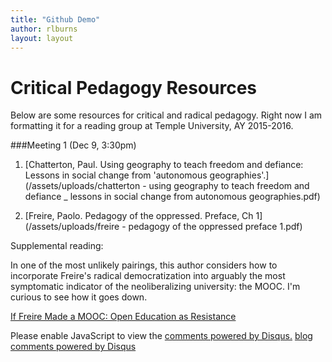 ```yaml
---
title: "Github Demo"
author: rlburns
layout: layout
---
```

# Critical Pedagogy Resources

Below are some resources for critical and radical pedagogy. Right now I am formatting it for a reading group at Temple University, AY 2015-2016.

###Meeting 1 (Dec 9, 3:30pm)

1. [Chatterton, Paul. Using geography to teach freedom and defiance: Lessons in social change from 'autonomous geographies'.](/assets/uploads/chatterton - using geography to teach freedom and defiance _ lessons in social change from autonomous geographies.pdf)

2. [Freire, Paolo. Pedagogy of the oppressed. Preface, Ch 1](/assets/uploads/freire - pedagogy of the oppressed preface 1.pdf)

Supplemental reading: 

In one of the most unlikely pairings, this author considers how to incorporate Freire's radical democratization into arguably the most symptomatic indicator of the neoliberalizing university: the MOOC. I'm curious to see how it goes down.

[If Freire Made a MOOC: Open Education as Resistance](http://www.hybridpedagogy.com/journal/freire-made-mooc-open-education-resistance/)

  <div id="disqus_thread"></div>
  <script type="text/javascript">
      /* * * CONFIGURATION VARIABLES: EDIT BEFORE PASTING INTO YOUR WEBPAGE * * */
      var disqus_shortname = 'rbuw'; // Required - Replace example with your forum shortname

      /* * * DON'T EDIT BELOW THIS LINE * * */
      (function() {
          var dsq = document.createElement('script'); dsq.type = 'text/javascript'; dsq.async = true;
          dsq.src = '//' + disqus_shortname + '.disqus.com/embed.js';
          (document.getElementsByTagName('head')[0] || document.getElementsByTagName('body')[0]).appendChild(dsq);
      })();
  </script>
  <noscript>Please enable JavaScript to view the <a href="http://disqus.com/?ref_noscript">comments powered by Disqus.</a></noscript>
<a href="http://disqus.com" class="dsq-brlink">blog comments powered by <span class="logo-disqus">Disqus</span></a>